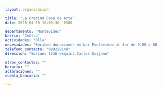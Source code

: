 ```yaml
---
layout: organizacion

title: "La Cretina Casa de Arte"
date: 2020-04-30 18:09:30 -0300

departamento: "Montevideo"
barrio: "Centro"
actividades: "Olla"
necesidades: "Reciben donaciones en bar Montevideo al Sur de 9:00 a 00:00"
telefono_contacto: "099228148"
direccion: "Soriano 1236 esquina Carlos Quijano"

otros_contactos: ""
horario: ""
aclaraciones: ""
cuenta_bancaria: ""

---
```

